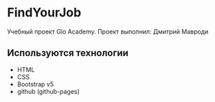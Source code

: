 # FindYourJob
Учебный проект Glo Academy.
Проект выполнил: Дмитрий Мавроди

## Используются технологии
- HTML
- CSS
- Bootstrap v5
- github (github-pages)
